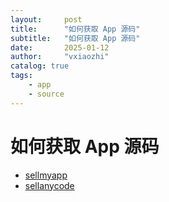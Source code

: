 ```yaml
---
layout:     post
title:      "如何获取 App 源码"
subtitle:   "如何获取 App 源码"
date:       2025-01-12
author:     "vxiaozhi"
catalog: true
tags:
    - app
    - source
---
```


# 如何获取 App 源码

- [sellmyapp](https://www.sellmyapp.com/)
- [sellanycode](https://sellanycode.com/)

